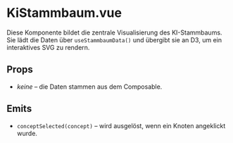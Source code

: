 # KiStammbaum.vue

Diese Komponente bildet die zentrale Visualisierung des KI-Stammbaums. Sie lädt die Daten 
über `useStammbaumData()` und übergibt sie an D3, um ein interaktives SVG zu rendern.

## Props

- *keine* – die Daten stammen aus dem Composable.

## Emits

- `conceptSelected(concept)` – wird ausgelöst, wenn ein Knoten angeklickt wurde.
